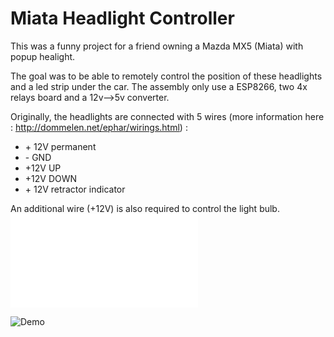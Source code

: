 
# Miata Headlight Controller

This was a funny project for a friend owning a Mazda MX5 (Miata) with popup healight.

The goal was to be able to remotely control the position of these headlights and a led strip under the car. The assembly only use a ESP8266, two 4x relays board and a 12v-->5v converter.

Originally, the headlights are connected with 5 wires (more information here : http://dommelen.net/ephar/wirings.html) :

- \+ 12V permanent
-  \- GND
- \+12V UP
- \+12V DOWN
- \+ 12V retractor indicator 

An additional wire (+12V) is also required to control the light bulb.
![Wiring](wiring.pdf)

![Demo](demo.gif)